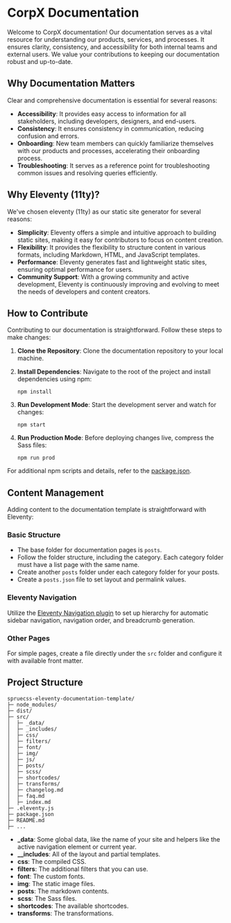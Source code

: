 # CorpX Documentation

Welcome to CorpX documentation! Our documentation serves as a vital resource for understanding our products, services, and processes. It ensures clarity, consistency, and accessibility for both internal teams and external users. We value your contributions to keeping our documentation robust and up-to-date.

## Why Documentation Matters

Clear and comprehensive documentation is essential for several reasons:

- **Accessibility**: It provides easy access to information for all stakeholders, including developers, designers, and end-users.
- **Consistency**: It ensures consistency in communication, reducing confusion and errors.
- **Onboarding**: New team members can quickly familiarize themselves with our products and processes, accelerating their onboarding process.
- **Troubleshooting**: It serves as a reference point for troubleshooting common issues and resolving queries efficiently.

## Why Eleventy (11ty)?

We've chosen eleventy (11ty) as our static site generator for several reasons:

- **Simplicity**: Eleventy offers a simple and intuitive approach to building static sites, making it easy for contributors to focus on content creation.
- **Flexibility**: It provides the flexibility to structure content in various formats, including Markdown, HTML, and JavaScript templates.
- **Performance**: Eleventy generates fast and lightweight static sites, ensuring optimal performance for users.
- **Community Support**: With a growing community and active development, Eleventy is continuously improving and evolving to meet the needs of developers and content creators.

## How to Contribute

Contributing to our documentation is straightforward. Follow these steps to make changes:

1. **Clone the Repository**: Clone the documentation repository to your local machine.

2. **Install Dependencies**: Navigate to the root of the project and install dependencies using npm:

    ```shell
    npm install
    ```

3. **Run Development Mode**: Start the development server and watch for changes:

    ```shell
    npm start
    ```

4. **Run Production Mode**: Before deploying changes live, compress the Sass files:

    ```shell
    npm run prod
    ```

For additional npm scripts and details, refer to the [package.json](https://github.com/conedevelopment/sprucecss-eleventy-documentation-template/blob/main/package.json).

## Content Management

Adding content to the documentation template is straightforward with Eleventy:

### Basic Structure

- The base folder for documentation pages is `posts`.
- Follow the folder structure, including the category. Each category folder must have a list page with the same name.
- Create another `posts` folder under each category folder for your posts.
- Create a `posts.json` file to set layout and permalink values.

### Eleventy Navigation

Utilize the [Eleventy Navigation plugin](https://www.11ty.dev/docs/plugins/navigation/) to set up hierarchy for automatic sidebar navigation, navigation order, and breadcrumb generation.

### Other Pages

For simple pages, create a file directly under the `src` folder and configure it with available front matter.

## Project Structure

```plaintext
spruecss-eleventy-documentation-template/
├─ node_modules/
├─ dist/
├─ src/
│  ├─ _data/
│  ├─ _includes/
│  ├─ css/
│  ├─ filters/
│  ├─ font/
│  ├─ img/
│  ├─ js/
│  ├─ posts/
│  ├─ scss/
│  ├─ shortcodes/
│  ├─ transforms/
│  ├─ changelog.md
│  ├─ faq.md
│  ├─ index.md
├─ .eleventy.js
├─ package.json
├─ README.md
├─ ...
```

- **_data**: Some global data, like the name of your site and helpers like the active navigation element or current year.
- **__includes**: All of the layout and partial templates.
- **css**: The compiled CSS.
- **filters**: The additional filters that you can use.
- **font**: The custom fonts.
- **img**: The static image files.
- **posts**: The markdown contents.
- **scss**: The Sass files.
- **shortcodes**: The available shortcodes.
- **transforms**: The transformations.
